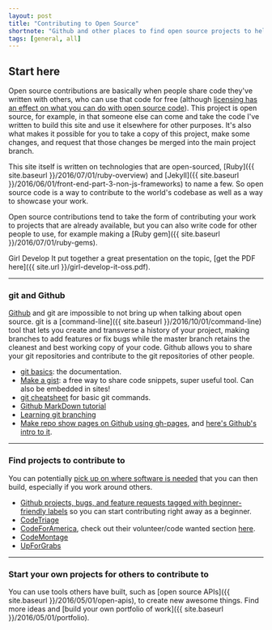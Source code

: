 ```yaml
---
layout: post
title: "Contributing to Open Source"
shortnote: "Github and other places to find open source projects to help out on."
tags: [general, all]
---
```

## Start here
Open source contributions are basically when people share code they've written with others, who can use that code for free (although [licensing has an effect on what you can do with open source code](https://en.wikipedia.org/wiki/Comparison_of_free_and_open-source_software_licenses)). This project is open source, for example, in that someone else can come and take the code I've written to build this site and use it elsewhere for other purposes. It's also what makes it possible for you to take a copy of this project, make some changes, and request that those changes be merged into the main project branch.

This site itself is written on technologies that are open-sourced, [Ruby]({{ site.baseurl }}/2016/07/01/ruby-overview) and [Jekyll]({{ site.baseurl }}/2016/06/01/front-end-part-3-non-js-frameworks) to name a few. So open source code is a way to contribute to the world's codebase as well as a way to showcase your work.

Open source contributions tend to take the form of contributing your work to projects that are already available, but you can also write code for other people to use, for example making a [Ruby gem]({{ site.baseurl }}/2016/07/01/ruby-gems).

Girl Develop It put together a great presentation on the topic, [get the PDF here]({{ site.url }}/girl-develop-it-oss.pdf).

<hr>

### git and Github
[Github](http://github.com) and git are impossible to not bring up when talking about open source. git is a [command-line]({{ site.baseurl }}/2016/10/01/command-line) tool that lets you create and transverse a history of your project, making branches to add features or fix bugs while the master branch retains the cleanest and best working copy of your code. Github allows you to share your git repositories and contribute to the git repositories of other people.  

* [git basics](https://git-scm.com/doc): the documentation.
* [Make a gist](https://gist.github.com/): a free way to share code snippets, super useful tool. Can also be embedded in sites!
* [git cheatsheet](http://overapi.com/git) for basic git commands.
* [Github MarkDown tutorial](https://help.github.com/articles/basic-writing-and-formatting-syntax/)
* [Learning git branching](http://learngitbranching.js.org/)
* [Make repo show pages on Github using gh-pages](https://help.github.com/articles/creating-project-pages-manually/), and [here's Github's intro to it](https://pages.github.com/).

<hr>

### Find projects to contribute to
You can potentially [pick up on where software is needed](https://medium.com/making-lost-my-name/the-scent-of-software-3bba0d9ab36e#.alat0k7z7) that you can then build, especially if you work around others.

* [Github projects, bugs, and feature requests tagged with beginner-friendly labels](https://github.com/lucev/beginner-friendly) so you can start contributing right away as a beginner.
* [CodeTriage](http://www.codetriage.com/)
* [CodeForAmerica](https://www.codeforamerica.org/), check out their volunteer/code wanted section [here](https://www.codeforamerica.org/geeks/civicissues).
* [CodeMontage](https://www.codemontage.com/)
* [UpForGrabs](http://up-for-grabs.net/#/)

<hr>

### Start your own projects for others to contribute to
You can use tools others have built, such as [open source APIs]({{ site.baseurl }}/2016/05/01/open-apis), to create new awesome things. Find more ideas and [build your own portfolio of work]({{ site.baseurl }}/2016/05/01/portfolio).
